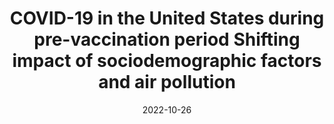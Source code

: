 ---
# Documentation: https://wowchemy.com/docs/managing-content/
title: COVID-19 in the United States during pre-vaccination period Shifting impact of sociodemographic factors and air pollution
subtitle: ''
summary: ''
author_notes:
- Equal contribution
- Equal contribution
authors:
- Chaya Chaipitakporn
- Prashant Athavale
- admin 
- Thevasha Sathiyakumar
- Marko Budisic
- Shantanu Sur
- Sumona Mondal
tags: []
categories: []
date: 2022-10-26
lastmod: 2022-10-27T00:22:50-04:00
featured: false
draft: false

# Featured image
# To use, add an image named `featured.jpg/png` to your page's folder.
# Focal points: Smart, Center, TopLeft, Top, TopRight, Left, Right, BottomLeft, Bottom, BottomRight.
image:
  caption: ''
  focal_point: ''
  preview_only: false

# Projects (optional).
#   Associate this post with one or more of your projects.
#   Simply enter your project's folder or file name without extension.
#   E.g. `projects = ["internal-project"]` references `content/project/deep-learning/index.md`.
#   Otherwise, set `projects = []`.
projects: []
publishDate: '2022-10-26T04:22:49.281347Z'
publication_types:
- '2'
abstract: ''
publication: '*Frontiers in Epidemiology*'
---